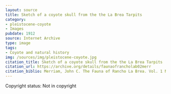 ```yaml
---
layout: source
title: Sketch of a coyote skull from the the La Brea Tarpits
category: 
- pleistocene-coyote
- Images
pubdate: 1912
source: Internet Archive
type: image
tags:
- Coyote and natural history
img: /sources/img/pleistocene-coyote.jpg
citation_title: Sketch of a coyote skull from the the La Brea Tarpits
citation_url: https://archive.org/details/faunaofrancholab02merr
citation_biblio: Merriam, John C. The Fauna of Rancho La Brea. Vol. 1 No. 2 Part 2 Canidae. Internet Archive. Berkeley, CA. U of California P. 1912. 
---
```


Copyright status: Not in copyright

